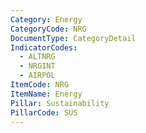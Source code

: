 ```yaml
---
Category: Energy
CategoryCode: NRG
DocumentType: CategoryDetail
IndicatorCodes:
  - ALTNRG
  - NRGINT
  - AIRPOL
ItemCode: NRG
ItemName: Energy
Pillar: Sustainability
PillarCode: SUS
---
```


